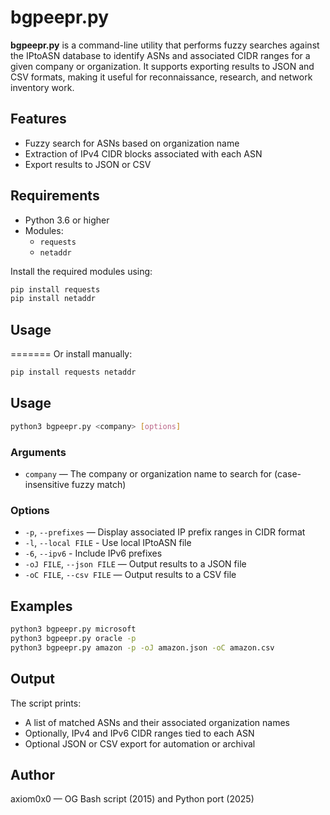 # bgpeepr.py

**bgpeepr.py** is a command-line utility that performs fuzzy searches against the IPtoASN database to identify ASNs and associated CIDR ranges for a given company or organization. It supports exporting results to JSON and CSV formats, making it useful for reconnaissance, research, and network inventory work.

## Features

- Fuzzy search for ASNs based on organization name  
- Extraction of IPv4 CIDR blocks associated with each ASN  
- Export results to JSON or CSV   

## Requirements

- Python 3.6 or higher  
- Modules:
  - `requests`
  - `netaddr`

Install the required modules using:

```bash
pip install requests
pip install netaddr
```

## Usage
=======
Or install manually:

```bash
pip install requests netaddr
```

## Usage

```bash
python3 bgpeepr.py <company> [options]
```

### Arguments

- `company` — The company or organization name to search for (case-insensitive fuzzy match)

### Options

- `-p`, `--prefixes` — Display associated IP prefix ranges in CIDR format
- `-l`, `--local FILE` - Use local IPtoASN file
- `-6`, `--ipv6` - Include IPv6 prefixes  
- `-oJ FILE`, `--json FILE` — Output results to a JSON file  
- `-oC FILE`, `--csv FILE` — Output results to a CSV file  

## Examples

```bash
python3 bgpeepr.py microsoft
python3 bgpeepr.py oracle -p
python3 bgpeepr.py amazon -p -oJ amazon.json -oC amazon.csv
```

## Output

The script prints:

- A list of matched ASNs and their associated organization names  
- Optionally, IPv4 and IPv6 CIDR ranges tied to each ASN  
- Optional JSON or CSV export for automation or archival  

## Author

axiom0x0 — OG Bash script (2015) and Python port (2025)
